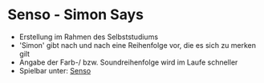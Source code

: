 # Senso - Simon Says

- Erstellung im Rahmen des Selbststudiums
- 'Simon' gibt nach und nach eine Reihenfolge vor, die es sich zu merken gilt
- Angabe der Farb-/ bzw. Soundreihenfolge wird im Laufe schneller
- Spielbar unter: [Senso](https://mb89-senso-game.web.app/)

